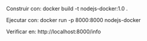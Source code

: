 Construir con:
docker build -t nodejs-docker:1.0 .

Ejecutar con:
docker run -p 8000:8000 nodejs-docker 

Verificar en:
http://localhost:8000/info

